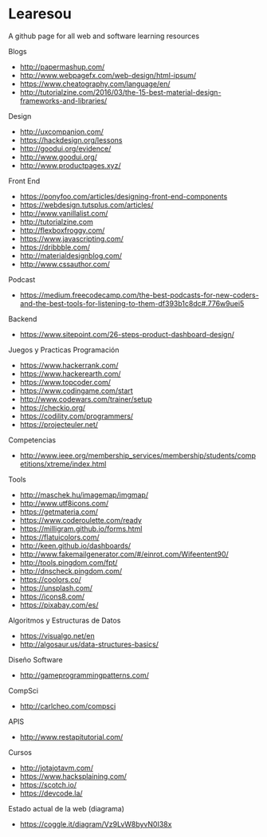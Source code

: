 # Learesou
A github page for all web and software learning resources

Blogs
* http://papermashup.com/
* http://www.webpagefx.com/web-design/html-ipsum/
* https://www.cheatography.com/language/en/
* http://tutorialzine.com/2016/03/the-15-best-material-design-frameworks-and-libraries/

Design
* http://uxcompanion.com/
* https://hackdesign.org/lessons
* http://goodui.org/evidence/
* http://www.goodui.org/
* http://www.productpages.xyz/


Front End
* https://ponyfoo.com/articles/designing-front-end-components
* https://webdesign.tutsplus.com/articles/
* http://www.vanillalist.com/
* http://tutorialzine.com
* http://flexboxfroggy.com/
* https://www.javascripting.com/
* https://dribbble.com/
* http://materialdesignblog.com/
* http://www.cssauthor.com/



Podcast
* https://medium.freecodecamp.com/the-best-podcasts-for-new-coders-and-the-best-tools-for-listening-to-them-df393b1c8dc#.776w9uei5

Backend
* https://www.sitepoint.com/26-steps-product-dashboard-design/

Juegos y Practicas Programación
* https://www.hackerrank.com/
* https://www.hackerearth.com/
* https://www.topcoder.com/
* https://www.codingame.com/start
* http://www.codewars.com/trainer/setup
* https://checkio.org/
* https://codility.com/programmers/
* https://projecteuler.net/

Competencias
* http://www.ieee.org/membership_services/membership/students/competitions/xtreme/index.html

Tools
* http://maschek.hu/imagemap/imgmap/
* http://www.utf8icons.com/
* https://getmateria.com/
* https://www.coderoulette.com/ready
* https://milligram.github.io/forms.html
* https://flatuicolors.com/
* http://keen.github.io/dashboards/
* http://www.fakemailgenerator.com/#/einrot.com/Wifeentent90/
* http://tools.pingdom.com/fpt/
* http://dnscheck.pingdom.com/
* https://coolors.co/
* https://unsplash.com/
* https://icons8.com/
* https://pixabay.com/es/

Algoritmos y Estructuras de Datos
* https://visualgo.net/en
* http://algosaur.us/data-structures-basics/

Diseño Software
* http://gameprogrammingpatterns.com/

CompSci
* http://carlcheo.com/compsci

APIS
* http://www.restapitutorial.com/

Cursos 
* http://jotajotavm.com/
* https://www.hacksplaining.com/
* https://scotch.io/
* https://devcode.la/


Estado actual de la web (diagrama)
* https://coggle.it/diagram/Vz9LvW8byvN0I38x

